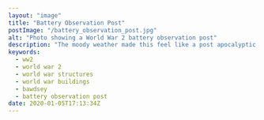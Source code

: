 ```yaml
---
layout: "image"
title: "Battery Observation Post"
postImage: "/battery_observation_post.jpg"
alt: "Photo showing a World War 2 battery observation post"
description: "The moody weather made this feel like a post apocalyptic scene."
keywords:
  - ww2
  - world war 2
  - world war structures
  - world war buildings
  - bawdsey
  - battery observation post
date: 2020-01-05T17:13:34Z
---
```

